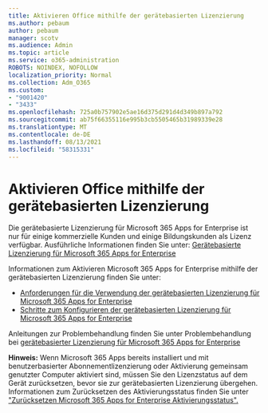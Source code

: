 ```yaml
---
title: Aktivieren Office mithilfe der gerätebasierten Lizenzierung
ms.author: pebaum
author: pebaum
manager: scotv
ms.audience: Admin
ms.topic: article
ms.service: o365-administration
ROBOTS: NOINDEX, NOFOLLOW
localization_priority: Normal
ms.collection: Adm_O365
ms.custom:
- "9001420"
- "3433"
ms.openlocfilehash: 725a0b757902e5ae16d375d291d4d349b897a792
ms.sourcegitcommit: ab75f66355116e995b3cb5505465b31989339e28
ms.translationtype: MT
ms.contentlocale: de-DE
ms.lasthandoff: 08/13/2021
ms.locfileid: "58315331"
---
```

# <a name="activating-office-using-device-based-licensing"></a>Aktivieren Office mithilfe der gerätebasierten Lizenzierung

Die gerätebasierte Lizenzierung für Microsoft 365 Apps for Enterprise ist nur für einige kommerzielle Kunden und einige Bildungskunden als Lizenz verfügbar. Ausführliche Informationen finden Sie unter: [Gerätebasierte Lizenzierung für Microsoft 365 Apps for Enterprise](https://docs.microsoft.com/deployoffice/device-based-licensing)

Informationen zum Aktivieren Microsoft 365 Apps for Enterprise mithilfe der gerätebasierten Lizenzierung finden Sie unter:

- [Anforderungen für die Verwendung der gerätebasierten Lizenzierung für Microsoft 365 Apps for Enterprise](https://docs.microsoft.com/deployoffice/device-based-licensing#requirements-for-using-device-based-licensing-for-microsoft-365-apps-for-enterprise)
- [Schritte zum Konfigurieren der gerätebasierten Lizenzierung für Microsoft 365 Apps for Enterprise](https://docs.microsoft.com/deployoffice/device-based-licensing#steps-to-configure-device-based-licensing-for-microsoft-365-apps-for-enterprise)

Anleitungen zur Problembehandlung finden Sie unter Problembehandlung bei [gerätebasierter Lizenzierung für Microsoft 365 Apps for Enterprise](https://docs.microsoft.com/deployoffice/device-based-licensing#troubleshoot-device-based-licensing-for-microsoft-365-apps-for-enterprise)

**Hinweis:** Wenn Microsoft 365 Apps bereits installiert und mit benutzerbasierter Abonnementlizenzierung oder Aktivierung gemeinsam genutzter Computer aktiviert sind, müssen Sie den Lizenzstatus auf dem Gerät zurücksetzen, bevor sie zur gerätebasierten Lizenzierung übergehen. Informationen zum Zurücksetzen des Aktivierungsstatus finden Sie unter ["Zurücksetzen Microsoft 365 Apps for Enterprise Aktivierungsstatus".](https://docs.microsoft.com/office/troubleshoot/activation/reset-office-365-proplus-activation-state)
